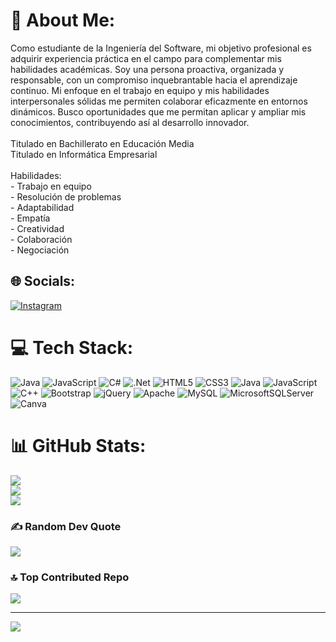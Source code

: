 # 💫 About Me:
Como estudiante de la Ingeniería del Software, mi objetivo profesional es adquirir experiencia práctica en el campo para complementar mis habilidades académicas. Soy una persona proactiva, organizada y responsable, con un compromiso inquebrantable hacia el aprendizaje continuo. Mi enfoque en el trabajo en equipo y mis habilidades interpersonales sólidas me permiten colaborar eficazmente en entornos dinámicos. Busco oportunidades que me permitan aplicar y ampliar mis conocimientos, contribuyendo así al desarrollo innovador.<br><br>Titulado en Bachillerato en Educación Media<br>Titulado en Informática Empresarial<br><br>Habilidades:<br>- Trabajo en equipo<br>- Resolución de problemas<br>- Adaptabilidad<br>- Empatía<br>- Creatividad<br>- Colaboración<br>- Negociación


## 🌐 Socials:
[![Instagram](https://img.shields.io/badge/Instagram-%23E4405F.svg?logo=Instagram&logoColor=white)](https://instagram.com/_kendal_bc) 

# 💻 Tech Stack:
![Java](https://img.shields.io/badge/java-%23ED8B00.svg?style=for-the-badge&logo=openjdk&logoColor=white) ![JavaScript](https://img.shields.io/badge/javascript-%23323330.svg?style=for-the-badge&logo=javascript&logoColor=%23F7DF1E) ![C#](https://img.shields.io/badge/c%23-%23239120.svg?style=for-the-badge&logo=csharp&logoColor=white) ![.Net](https://img.shields.io/badge/.NET-5C2D91?style=for-the-badge&logo=.net&logoColor=white) ![HTML5](https://img.shields.io/badge/html5-%23E34F26.svg?style=for-the-badge&logo=html5&logoColor=white) ![CSS3](https://img.shields.io/badge/css3-%231572B6.svg?style=for-the-badge&logo=css3&logoColor=white) ![Java](https://img.shields.io/badge/java-%23ED8B00.svg?style=for-the-badge&logo=openjdk&logoColor=white) ![JavaScript](https://img.shields.io/badge/javascript-%23323330.svg?style=for-the-badge&logo=javascript&logoColor=%23F7DF1E) ![C++](https://img.shields.io/badge/c++-%2300599C.svg?style=for-the-badge&logo=c%2B%2B&logoColor=white) ![Bootstrap](https://img.shields.io/badge/bootstrap-%238511FA.svg?style=for-the-badge&logo=bootstrap&logoColor=white) ![jQuery](https://img.shields.io/badge/jquery-%230769AD.svg?style=for-the-badge&logo=jquery&logoColor=white) ![Apache](https://img.shields.io/badge/apache-%23D42029.svg?style=for-the-badge&logo=apache&logoColor=white) ![MySQL](https://img.shields.io/badge/mysql-4479A1.svg?style=for-the-badge&logo=mysql&logoColor=white) ![MicrosoftSQLServer](https://img.shields.io/badge/Microsoft%20SQL%20Server-CC2927?style=for-the-badge&logo=microsoft%20sql%20server&logoColor=white) ![Canva](https://img.shields.io/badge/Canva-%2300C4CC.svg?style=for-the-badge&logo=Canva&logoColor=white)
# 📊 GitHub Stats:
![](https://github-readme-stats.vercel.app/api?username=PandaBarrios&theme=tokyonight&hide_border=false&include_all_commits=false&count_private=false)<br/>
![](https://github-readme-streak-stats.herokuapp.com/?user=PandaBarrios&theme=tokyonight&hide_border=false)<br/>
![](https://github-readme-stats.vercel.app/api/top-langs/?username=PandaBarrios&theme=tokyonight&hide_border=false&include_all_commits=false&count_private=false&layout=compact)

### ✍️ Random Dev Quote
![](https://quotes-github-readme.vercel.app/api?type=horizontal&theme=dark)

### 🔝 Top Contributed Repo
![](https://github-contributor-stats.vercel.app/api?username=PandaBarrios&limit=5&theme=dark&combine_all_yearly_contributions=true)

---
[![](https://visitcount.itsvg.in/api?id=PandaBarrios&icon=10&color=3)](https://visitcount.itsvg.in)

<!-- Proudly created with GPRM ( https://gprm.itsvg.in ) -->
